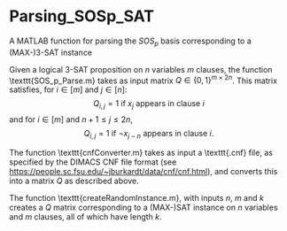 # Parsing_SOSp_SAT
A MATLAB function for parsing the $SOS_p$ basis corresponding to a (MAX-)3-SAT instance

Given a logical 3-SAT proposition on $n$ variables $m$ clauses, the function \texttt{SOS_p_Parse.m} takes as input matrix $Q \in \{ 0, 1 \}^{m \times 2n}$. This matrix satisfies, for $i \in [m]$ and $j \in [n]$:
$$Q_{i,j} = 1 \text{ if } x_j \text{ appears in clause } i$$
and for $i \in [m]$ and $n+1 \leq j \leq 2n$,
$$Q_{i,j} = 1 \text{ if } \neg x_{j-n} \text{ appears in clause } i.$$

The function \texttt{cnfConverter.m} takes as input a \texttt{.cnf} file, as specified by the DIMACS CNF file format (see https://people.sc.fsu.edu/~jburkardt/data/cnf/cnf.html), and converts this into a matrix $Q$ as described above.

The function \texttt{createRandomInstance.m}, with inputs $n$, $m$ and $k$ creates a $Q$ matrix corresponding to a (MAX-)SAT instance on $n$ variables and $m$ clauses, all of which have length $k$.
